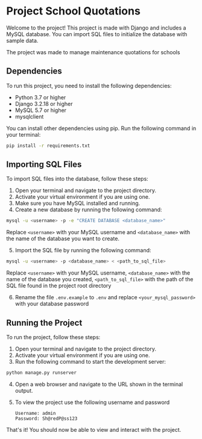 # Project School Quotations

Welcome to the project! This project is made with Django and includes a MySQL database. You can import SQL files to initialize the database with sample data.

The project was made to manage maintenance quotations for schools

## Dependencies

To run this project, you need to install the following dependencies:

- Python 3.7 or higher
- Django 3.2.18 or higher
- MySQL 5.7 or higher
- mysqlclient

You can install other dependencies using pip. Run the following command in your terminal:

```Bash
pip install -r requirements.txt
```


## Importing SQL Files

To import SQL files into the database, follow these steps:

1. Open your terminal and navigate to the project directory.
2. Activate your virtual environment if you are using one.
3. Make sure you have MySQL installed and running.
4. Create a new database by running the following command:

```Bash
mysql -u <username> -p -e "CREATE DATABASE <database_name>"
```

Replace `<username>` with your MySQL username and `<database_name>` with the name of the database you want to create.


5. Import the SQL file by running the following command:

```Bash
mysql -u <username> -p <database_name> < <path_to_sql_file>
```

Replace `<username>` with your MySQL username, `<database_name>` with the name of the database you created, `<path_to_sql_file>` with the path of the SQL file found in the project root directory

6. Rename the file `.env.example` to `.env` and replace `<your_mysql_password>` with your database password 

## Running the Project

To run the project, follow these steps:

1. Open your terminal and navigate to the project directory.
2. Activate your virtual environment if you are using one.
3. Run the following command to start the development server:

```Bash
python manage.py runserver
```

4. Open a web browser and navigate to the URL shown in the terminal output.

5. To view the project use the following username and password
   ```Credentials
   Username: admin
   Password: Sh@redP@ss123
   ```

That's it! You should now be able to view and interact with the project.